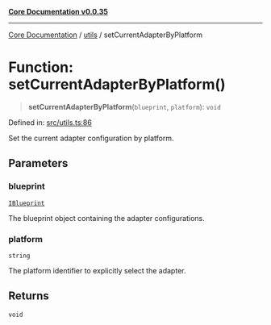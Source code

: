 [**Core Documentation v0.0.35**](../../README.md)

***

[Core Documentation](../../modules.md) / [utils](../README.md) / setCurrentAdapterByPlatform

# Function: setCurrentAdapterByPlatform()

> **setCurrentAdapterByPlatform**(`blueprint`, `platform`): `void`

Defined in: [src/utils.ts:86](https://github.com/stonemjs/core/blob/83759020101bdf94fc7c7a0d8609e63689d57c0f/src/utils.ts#L86)

Set the current adapter configuration by platform.

## Parameters

### blueprint

[`IBlueprint`](../../definitions/type-aliases/IBlueprint.md)

The blueprint object containing the adapter configurations.

### platform

`string`

The platform identifier to explicitly select the adapter.

## Returns

`void`
